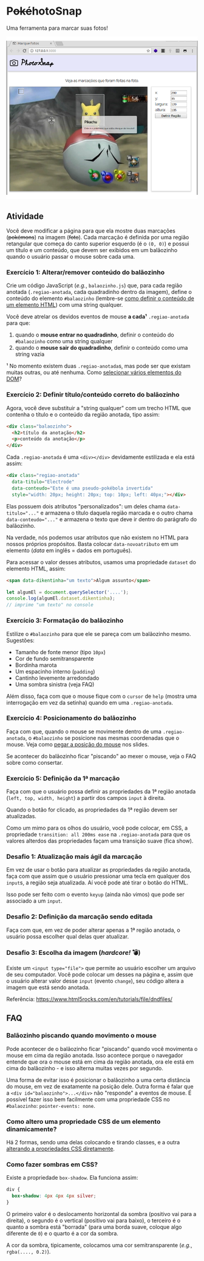 # P~~oké~~hotoSnap

Uma ferramenta para marcar suas fotos!

![](img/resultado-final.png)

## Atividade

Você deve modificar a página para que ela mostre duas marcações (~~pokémons~~) na imagem (~~foto~~). Cada marcação é definida por uma região retangular que começa do canto superior esquerdo (é o `(0, 0)`) e possui um título e um conteúdo, que devem ser exibidos em um balãozinho quando o usuário passar o mouse sobre cada uma.

### Exercício 1: Alterar/remover conteúdo do balãozinho

Crie um código JavaScript (_e.g._, `balaozinho.js`) que, para cada região anotada (`.regiao-anotada`, cada quadradinho dentro da imagem), define o conteúdo do elemento `#balaozinho` (lembre-se [como definir o conteúdo de um elemento HTML][inner-html]) com uma string qualquer.

Você deve atrelar os devidos eventos de mouse **a cada¹** `.regiao-anotada` para que:

1. quando o **mouse entrar no quadradinho**, definir o conteúdo do `#balaozinho` como uma string qualquer
1. quando o **mouse sair do quadradinho**, definir o conteúdo como uma string vazia

¹ No momento existem duas `.regiao-anotada`s, mas pode ser que existam muitas outras, ou até nenhuma. Como [selecionar vários elementos do DOM][selecionar-varios]?

### Exercício 2: Definir título/conteúdo correto do balãozinho

Agora, você deve substituir a "string qualquer" com um trecho HTML que contenha o título e o conteúdo da região anotada, tipo assim:

```html
<div class="balaozinho">  
  <h2>título da anotação</h2>
  <p>conteúdo da anotação</p>
</div>
```

Cada `.regiao-anotada` é uma `<div></div>` devidamente estilizada e ela está assim:

```html
<div class="regiao-anotada"
  data-titulo="Electrode"
  data-conteudo="Este é uma pseudo-pokébola invertida"
  style="width: 20px; height: 20px; top: 10px; left: 40px;"></div>
```

Elas possuem dois atributos "personalizados": um deles chama `data-titulo="..."` e armazena o título daquela região marcada e o outro chama `data-conteudo="..."` e armazena o texto que deve ir dentro do parágrafo do balãozinho.

Na verdade, nós podemos usar atributos que não existem no HTML para nossos próprios propósitos. Basta colocar `data-novoatributo` em um elemento (_data_ em inglês = dados em português).

Para acessar o valor desses atributos, usamos uma propriedade `dataset` do elemento HTML, assim:

```html
<span data-dikentinha="um texto">Algum assunto</span>
```
```js
let algumEl = document.querySelector('....');
console.log(algumEl.dataset.dikentinha);
// imprime "um texto" no console
```

### Exercício 3: Formatação do balãozinho

Estilize o `#balaozinho` para que ele se pareça com um balãozinho mesmo. Sugestões:

- Tamanho de fonte menor (tipo `10px`)
- Cor de fundo semitransparente
- Bordinha marota
- Um espacinho interno (`padding`)
- Cantinho levemente arredondado
- Uma sombra sinistra (veja FAQ)

Além disso, faça com que o mouse fique com o `cursor` de `help` (mostra uma interrogação em vez da setinha) quando em uma `.regiao-anotada`.

### Exercício 4: Posicionamento do balãozinho

Faça com que, quando o mouse se movimente dentro de uma `.regiao-anotada`, o `#balaozinho` se posicione nas mesmas coordenadas que o mouse. Veja como [pegar a posição do mouse][posicao-mouse] nos slides.

Se acontecer do balãozinho ficar "piscando" ao mexer o mouse, veja o FAQ sobre como consertar.

### Exercício 5: Definição da 1ª marcação

Faça com que o usuário possa definir as propriedades da 1ª região anotada (`left, top, width, height`) a partir dos campos `input` à direita.

Quando o botão for clicado, as propriedades da 1ª região devem ser atualizadas.

Como um mimo para os olhos do usuário, você pode colocar, em CSS, a propriedade `transition: all 200ms ease` na `.regiao-anotada` para que os valores alterdos das propriedades façam uma transição suave (fica show).

### Desafio 1: Atualização mais ágil da marcação

Em vez de usar o botão para atualizar as propriedades da região anotada, faça com que assim que o usuário pressionar uma tecla em qualquer dos `input`s, a região seja atualizada. Aí você pode até tirar o botão do HTML.

Isso pode ser feito com o evento `keyup` (ainda não vimos) que pode ser associado a um `input`.

### Desafio 2: Definição da marcação sendo editada

Faça com que, em vez de poder alterar apenas a 1ª região anotada, o usuário possa escolher qual delas quer atualizar.

### Desafio 3: Escolha da imagem (_hardcore!_ :bomb:)

Existe um `<input type="file">` que permite ao usuário escolher um arquivo de seu computador. Você pode colocar um desses na página e, assim que o usuário alterar valor desse `input` (evento `change`), seu código altera a imagem que está sendo anotada.

Referência: https://www.html5rocks.com/en/tutorials/file/dndfiles/

## FAQ

### Balãozinho piscando quando movimento o mouse

Pode acontecer de o balãozinho ficar "piscando" quando você movimenta o mouse em cima da região anotada. Isso acontece porque o navegador entende que ora o mouse está em cima da região anotada, ora ele está em cima do balãozinho - e isso alterna muitas vezes por segundo.

Uma forma de evitar isso é posicionar o balãozinho a uma certa distância do mouse, em vez de exatamente na posição dele. Outra forma é falar que a `<div id="balaozinho">...</div>` não "responde" a eventos de mouse. É possível fazer isso bem facilmente com uma propriedade CSS no `#balaozinho`: `pointer-events: none`.

### Como altero uma propriedade CSS de um elemento dinamicamente?

Há 2 formas, sendo uma delas colocando e tirando classes, e a outra [alterando a propriedades CSS diretamente](https://fegemo.github.io/cefet-front-end/classes/js3/#estilizando-elementos-dinamicamente).


### Como fazer sombras em CSS?

Existe a propriedade `box-shadow`. Ela funciona assim:

```css
div {
  box-shadow: 4px 4px 4px silver;
}
```

O primeiro valor é o deslocamento horizontal da sombra (positivo vai para a direita), o segundo é o vertical (positivo vai para baixo), o terceiro é o quanto a sombra está "borrada" (para uma borda suave, coloque algo diferente de `0`) e o quarto é a cor da sombra.

A cor da sombra, tipicamente, colocamos uma cor semitransparente (_e.g._, `rgba(...., 0.2)`).


[inner-html]: https://fegemo.github.io/cefet-front-end/classes/js2/#alterando-o-conteudo
[selecionar-varios]: https://fegemo.github.io/cefet-front-end/classes/js2/#selecionando-varios-elementos
[posicao-mouse]: https://fegemo.github.io/cefet-front-end/classes/js3/#posicao-mouse
